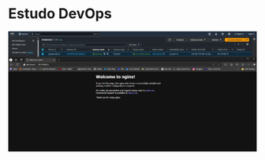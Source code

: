 # Estudo DevOps

<img src="https://github.com/Hakai17/tofu-nginx-ansible/blob/main/imgs/print.png" alt="print" />